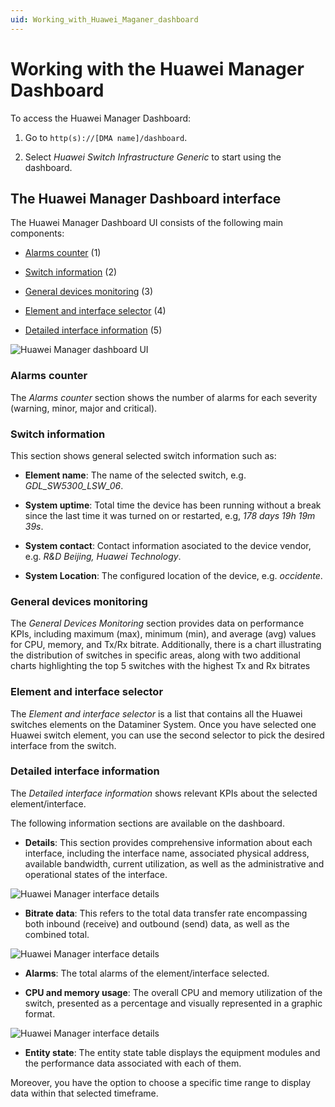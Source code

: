 ```yaml
---
uid: Working_with_Huawei_Maganer_dashboard
---
```


# Working with the Huawei Manager Dashboard
To access the Huawei Manager Dashboard:

1. Go to `http(s)://[DMA name]/dashboard`.

1. Select *Huawei Switch Infrastructure Generic* to start using the dashboard.

## The Huawei Manager Dashboard interface

The Huawei Manager Dashboard UI consists of the following main components:

- [Alarms counter](#alarms-counter) (1)

- [Switch information](#switch-information) (2)

- [General devices monitoring](#general-devices-monitoring) (3)

- [Element and interface selector](#element-and-interface-selector) (4)

- [Detailed interface information](#detailed-interface-information) (5)

![Huawei Manager dashboard UI](~/user-guide/images/Huawei_Manager_dashboard_UI.png)

### Alarms counter

The *Alarms counter* section shows the number of alarms for each severity (warning, minor, major and critical).

### Switch information

This section shows general selected switch information such as:

- **Element name**: The name of the selected switch, e.g. *GDL_SW5300_LSW_06*.

- **System uptime**: Total time the device has been running without a break since the last time it was turned on or restarted, e.g, *178 days 19h 19m 39s*.

- **System contact**: Contact information asociated to the device vendor, e.g. *R&D Beijing, Huawei Technology*.

- **System Location**: The configured location of the device, e.g. *occidente*.

### General devices monitoring

The *General Devices Monitoring* section provides data on performance KPIs, including maximum (max), minimum (min), and average (avg) values for CPU, memory, and Tx/Rx bitrate. Additionally, there is a chart illustrating the distribution of switches in specific areas, along with two additional charts highlighting the top 5 switches with the highest Tx and Rx bitrates

### Element and interface selector

The *Element and interface selector* is a list that contains all the Huawei switches elements on the Dataminer System. Once you have selected one Huawei switch element, you can use the second selector to pick the desired interface from the switch. 

### Detailed interface information 

The *Detailed interface information* shows relevant KPIs about the selected element/interface.

The following information sections are available on the dashboard.

- **Details**: This section provides comprehensive information about each interface, including the interface name, associated physical address, available bandwidth, current utilization, as well as the administrative and operational states of the interface.

![Huawei Manager interface details](~/user-guide/images/Huawe_manager_interface_details.png)

- **Bitrate data**: This refers to the total data transfer rate encompassing both inbound (receive) and outbound (send) data, as well as the combined total. 

![Huawei Manager interface details](~/user-guide/images/Huawe_manager_bitrate_info.png)

- **Alarms**: The total alarms of the element/interface selected.

- **CPU and memory usage**:  The overall CPU and memory utilization of the switch, presented as a percentage and visually represented in a graphic format.

![Huawei Manager interface details](~/user-guide/images/Huawei_manager_cpu_usage_interface.png)

- **Entity state**:  The entity state table displays the equipment modules and the performance data associated with each of them. 

Moreover, you have the option to choose a specific time range to display data within that selected timeframe.
